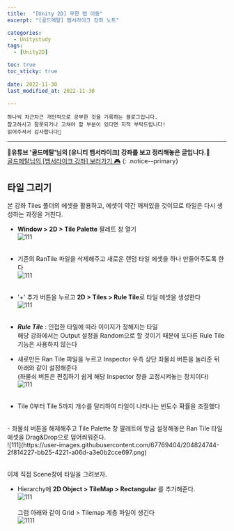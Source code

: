 ```yaml
---
title:  "[Unity 2D] 무한 맵 이동" 
excerpt: "[골드메탈] 뱀서라이크 강좌 노트"

categories:
  - Unitystudy
tags:
  - [Unity2D]

toc: true
toc_sticky: true
 
date: 2022-11-30
last_modified_at: 2022-11-30

---
```

```
하나씩 차근차근 개인적으로 공부한 것을 기록하는 블로그입니다.
참고하시고 잘못되거나 고쳐야 할 부분이 있다면 지적 부탁드립니다!
읽어주셔서 감사합니다🙂
```
***
🌟**유튜브 '골드메탈'님의 [유니티 뱀서라이크] 강좌를 보고 정리해놓은 글입니다.**🌟<br>
<a href="https://www.youtube.com/watch?v=SNjgew0VhHY" class="btn btn--warning">골드메탈님의 [뱀서라이크 강좌] 보러가기 🎮</a>
{: .notice--primary}

## 타일 그리기
본 강좌 Tiles 폴더의 에셋을 활용하고, 에셋이 약간 깨져있을 것이므로 타일은 다시 생성하는 과정을 거친다.<br>
- **Window > 2D > Tile Palette** 팔레트 창 열기<br>
![111](https://user-images.githubusercontent.com/67769404/204818446-e4070ff4-a33d-487e-a9aa-60d2620f7a32.png)<br><br>
- 기존의 RanTile 파일을 삭제해주고 새로운 랜덤 타일 에셋을 하나 만들어주도록 한다<br>
![111](https://user-images.githubusercontent.com/67769404/204819045-e8c44b7f-141a-4dcc-a1a3-dfe7f59f1498.png)<br><br>
- '+' 추가 버튼을 누르고 **2D > Tiles > Rule Tile**로 타일 에셋을 생성한다<br>
![111](https://user-images.githubusercontent.com/67769404/204819897-a5358f0d-ace0-4ef8-bc05-e4e0382d14dd.png)<br><br>

- ***Rule Tile*** : 인접한 타일에 따라 이미지가 정해지는 타일<br>
해당 강좌에서는 Output 설정을 Random으로 할 것이기 때문에 또다른 Rule Tile 기능은 사용하지 않는다
- 새로만든 Ran Tile 파일을 누르고 Inspector 우측 상단 좌물쇠 버튼을 눌러준 뒤 아래와 같이 설정해준다<br>(좌물쇠 버튼은 편집하기 쉽게 해당 Inspector 창을 고정시켜놓는 장치이다)<br>
![111](https://user-images.githubusercontent.com/67769404/204823040-0f7f7469-4cbe-4897-bcc0-0ec06f1bad2f.png)<br><br>
- Tile 0부터 Tile 5까지 개수를 달리하여 타일이 나타나는 빈도수 확률을 조절했다
<br>
- 좌물쇠 버튼을 해제해주고 Tile Palette 창 팔레트에 방금 설정해놓은 Ran Tile 타일 에셋을 Drag&Drop으로 덮어씌워준다.<br>
![111](https://user-images.githubusercontent.com/67769404/204824744-2f814227-bb25-4221-a06d-a3e0b2cce697.png)<br><br>

이제 직접 Scene창에 타일을 그려보자.<br>

- Hierarchy에 **2D Object > TileMap > Rectangular** 를 추가해준다.<br>
![111](https://user-images.githubusercontent.com/67769404/204827753-920321d0-f7b6-48ef-b74b-129f9ae3107b.png)<br><br>
그럼 아래와 같이 Grid > Tilemap 계층 파일이 생긴다<br>
![1111](https://user-images.githubusercontent.com/67769404/204827775-aacafe39-09fe-4d44-84da-6d57358f2a6a.png)<br><br>